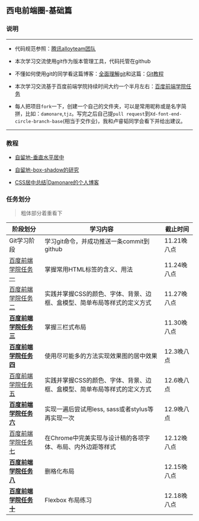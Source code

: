 ## 西电前端圈-基础篇

### 说明

---
- 代码规范参照：[腾讯alloyteam团队](http://alloyteam.github.io/CodeGuide/)

- 本次学习交流使用git作为版本管理工具，代码托管在github

- 不懂如何使用git的同学看这篇博客：[全面理解git](http://damonare.github.io/2016/11/13/Git%20%E5%91%BD%E4%BB%A4%E6%80%BB%E7%BB%93/#more)和这篇：[Git教程](http://www.liaoxuefeng.com/wiki/0013739516305929606dd18361248578c67b8067c8c017b000)

- 本次学习交流基于百度前端学院持续时间大约一个半月左右：[百度前端学院任务](http://ife.baidu.com/task/all)

- 每人把项目`fork`一下，创建一个自己的文件夹，可以是常用昵称或是名字简拼，比如：`damonare`,`tjz`。写完之后自己提`pull request`到`Xd-font-end-circle-branch-base`(相当于交作业)，我和卢睿韬同学会看下并给出建议。

---

### 教程

- [自留地-垂直水平居中](https://xdlrt.github.io/2016/03/20/2016-03-20/)

- [自留地-box-shadow的研究](https://xdlrt.github.io/2016/03/06/2016-03-06/)

- [CSS居中总结|Damonare的个人博客](http://damonare.github.io/2016/09/06/CSS%E5%B1%85%E4%B8%AD%E5%B0%8F%E8%B0%88/#more)

### 任务划分

> 粗体部分着重看下

阶段划分 | 学习内容 | 截止时间
--- | --- | ---
Git学习阶段|学习git命令，并成功推送一条commit到github|11.21晚八点
[百度前端学院任务一](http://ife.baidu.com/task/detail?taskId=1) | 掌握常用HTML标签的含义、用法|11.24晚八点
[百度前端学院任务二](http://ife.baidu.com/task/detail?taskId=2) | 实践并掌握CSS的颜色、字体、背景、边框、盒模型、简单布局等样式的定义方式|11.27晚八点
[**百度前端学院任务三**](http://ife.baidu.com/task/detail?taskId=3) | 掌握三栏式布局|11.30晚八点
[**百度前端学院任务四**](http://ife.baidu.com/task/detail?taskId=4) | 使用尽可能多的方法实现效果图的居中效果 | 12.3晚八点
[百度前端学院任务五](http://ife.baidu.com/task/detail?taskId=5) | 实践并掌握CSS的颜色、字体、背景、边框、盒模型、简单布局等样式的定义方式 | 12.6晚八点
[**百度前端学院任务六**](http://ife.baidu.com/task/detail?taskId=6) | 实现一遍后尝试用less, sass或者stylus等再实现一次 | 12.9晚八点
[百度前端学院任务七](http://ife.baidu.com/task/detail?taskId=7) | 在Chrome中完美实现与设计稿的各项字体、布局、内外边距等样式 | 12.12晚八点
[**百度前端学院任务八**](http://ife.baidu.com/task/detail?taskId=7) | 删格化布局 | 12.15晚八点
[**百度前端学院任务十**](http://ife.baidu.com/task/detail?taskId=10) | Flexbox 布局练习 | 12.18晚八点